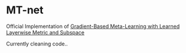 # MT-net
Official Implementation of [Gradient-Based Meta-Learning with Learned Layerwise Metric and Subspace](https://arxiv.org/abs/1801.05558)

Currently cleaning code..
